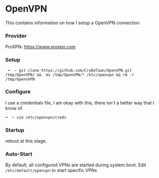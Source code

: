 # OpenVPN

This contains information on how I setup a OpenVPN connection

### Provider 
ProXPN: https://www.proxpn.com

### Setup

` ➜  ~ git clone https://github.com/CryDeTaan/OpenVPN.git  /tmp/OpenVPN/ &&  mv /tmp/OpenVPN/* /etc/openvpn && rm -r /tmp/OpennVPN`

### Configure

I use a credentials file, I am okay with this, there isn't a better way that I know of.

` ➜  ~ vim /etc/openvpn/creds `

### Startup
reboot at this stage.


### Auto-Start

By default, all configured VPNs are started during system boot. Edit `/etc/default/openvpn` to start specific VPNs


